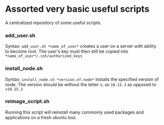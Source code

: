 # Assorted very basic useful scripts


A centralized repository of some useful scripts.

### add_user.sh
  Syntax: `add_user.sh *name_of_user*` creates a user on a server with ability to become root. The user's key must then still be copied into `*name_of_user*/.ssh/authorized_keys`

### install_node.sh
  Syntax: `install_node.sh *version.of.node*` installs the specified version of node. The version should be without the letter v, so `10.15.3` as opposed to `v10.15.3`

### reimage_script.sh
  Running this script will reinstall many commonly used packages and applications on a fresh ubuntu box.
